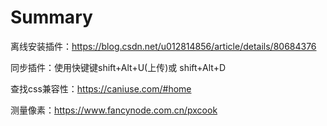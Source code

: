 # Summary

离线安装插件：https://blog.csdn.net/u012814856/article/details/80684376

同步插件：使用快键键shift+Alt+U(上传)或 shift+Alt+D

查找css兼容性：https://caniuse.com/#home

测量像素：https://www.fancynode.com.cn/pxcook